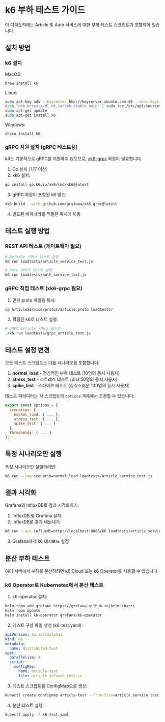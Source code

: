 # k6 부하 테스트 가이드

이 디렉토리에는 Article 및 Auth 서비스에 대한 부하 테스트 스크립트가 포함되어 있습니다.

## 설치 방법

### k6 설치

MacOS:

```bash
brew install k6
```

Linux:

```bash
sudo apt-key adv --keyserver hkp://keyserver.ubuntu.com:80 --recv-keys C5AD17C747E3415A3642D57D77C6C491D6AC1D69
echo "deb https://dl.k6.io/deb stable main" | sudo tee /etc/apt/sources.list.d/k6.list
sudo apt-get update
sudo apt-get install k6
```

Windows:

```
choco install k6
```

### gRPC 지원 설치 (gRPC 테스트용)

k6는 기본적으로 gRPC를 지원하지 않으므로, [xk6-grpc](https://github.com/grafana/xk6-grpc) 확장이 필요합니다.

1. Go 설치 (1.17 이상)
2. xk6 설치:

```bash
go install go.k6.io/xk6/cmd/xk6@latest
```

3. gRPC 확장이 포함된 k6 빌드:

```bash
xk6 build --with github.com/grafana/xk6-grpc@latest
```

4. 빌드된 바이너리를 적절한 위치에 이동

## 테스트 실행 방법

### REST API 테스트 (게이트웨이 필요)

```bash
# Article 서비스 테스트 실행
k6 run loadtests/article_service_test.js

# Auth 서비스 테스트 실행
k6 run loadtests/auth_service_test.js
```

### gRPC 직접 테스트 (xk6-grpc 필요)

1. 먼저 proto 파일을 복사:

```bash
cp ArticleService/protos/article.proto loadtests/
```

2. 확장된 k6로 테스트 실행:

```bash
# gRPC Article 서비스 테스트
./k6 run loadtests/grpc_article_test.js
```

## 테스트 설정 변경

모든 테스트 스크립트는 다음 시나리오를 포함합니다:

1. **normal_load** - 정상적인 부하 테스트 (10명의 동시 사용자)
2. **stress_test** - 스트레스 테스트 (최대 50명의 동시 사용자)
3. **spike_test** - 스파이크 테스트 (갑작스러운 100명의 동시 사용자)

테스트 파라미터는 각 스크립트의 `options` 객체에서 조정할 수 있습니다:

```javascript
export const options = {
  scenarios: {
    normal_load: { ... },
    stress_test: { ... },
    spike_test: { ... }
  },
  thresholds: { ... }
};
```

## 특정 시나리오만 실행

특정 시나리오만 실행하려면:

```bash
k6 run --tag scenario=normal_load loadtests/article_service_test.js
```

## 결과 시각화

Grafana와 InfluxDB로 결과 시각화하기:

1. InfluxDB 및 Grafana 설치
2. InfluxDB로 결과 내보내기:

```bash
k6 run --out influxdb=http://localhost:8086/k6 loadtests/article_service_test.js
```

3. Grafana에서 k6 대시보드 설정

## 분산 부하 테스트

여러 서버에서 부하를 분산하려면 k6 Cloud 또는 k6 Operator를 사용할 수 있습니다.

### k6 Operator로 Kubernetes에서 분산 테스트

1. k6-operator 설치:

```bash
helm repo add grafana https://grafana.github.io/helm-charts
helm repo update
helm install k6-operator grafana/k6-operator
```

2. 테스트 구성 파일 생성 (k6-test.yaml):

```yaml
apiVersion: k6.io/v1alpha1
kind: K6
metadata:
  name: distributed-test
spec:
  parallelism: 4
  script:
    configMap:
      name: article-test
      file: article_service_test.js
```

3. 테스트 스크립트를 ConfigMap으로 생성:

```bash
kubectl create configmap article-test --from-file=article_service_test.js=./loadtests/article_service_test.js
```

4. 분산 테스트 실행:

```bash
kubectl apply -f k6-test.yaml
```
